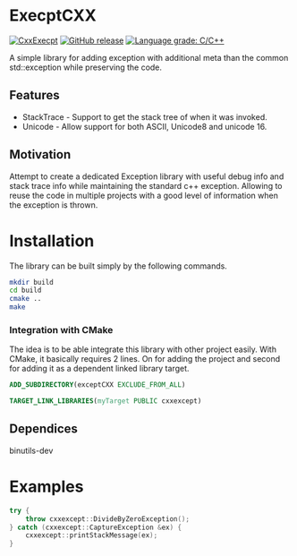 # ExecptCXX

[![CxxExecpt](https://github.com/voldien/execptcxx/actions/workflows/linux-build.yml/badge.svg)](https://github.com/voldien/execptcxx/actions/workflows/linux-build.yml)
[![GitHub release](https://img.shields.io/github/release/voldien/execptcxx.svg)](https://github.com/voldien/execptcxx/releases)
[![Language grade: C/C++](https://img.shields.io/lgtm/grade/cpp/g/voldien/execptcxx.svg?logo=lgtm&logoWidth=18)](https://lgtm.com/projects/g/voldien/execptcxx/context:cpp)

A simple library for adding exception with additional meta than the common std::exception while preserving the code.

## Features

* StackTrace - Support to get the stack tree of when it was invoked.
* Unicode - Allow support for both ASCII, Unicode8 and unicode 16.

## Motivation

Attempt to create a dedicated Exception library with useful debug info and stack trace info while maintaining the standard c++ exception. Allowing to reuse the code in multiple projects with a good level of information when the exception is thrown.


# Installation
The library can be built simply by the following commands.

```bash
mkdir build
cd build
cmake ..
make
```


### Integration with CMake

The idea is to be able integrate this library with other project easily. With CMake, it basically requires 2 lines. On for adding the project and second for adding it as a dependent linked library target.

```cmake
ADD_SUBDIRECTORY(exceptCXX EXCLUDE_FROM_ALL)
```

```cmake
TARGET_LINK_LIBRARIES(myTarget PUBLIC cxxexcept)
```


## Dependices

binutils-dev


# Examples

```cpp
try {
	throw cxxexcept::DivideByZeroException();
} catch (cxxexcept::CaptureException &ex) {
	cxxexcept::printStackMessage(ex);
}

```
